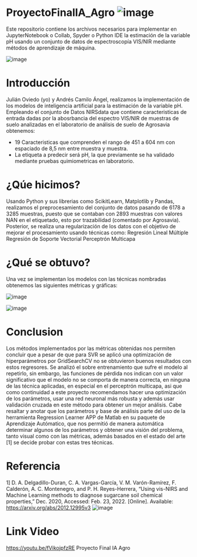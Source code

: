 # ProyectoFinalIA_Agro ![image](https://user-images.githubusercontent.com/47205790/171818497-97b03c0f-3a4e-40bc-b5eb-5fe30736b395.png)

Este repositorio contiene los archivos necesarios para implementar en JupyterNotebook o Collab, Spyder o Python IDE la estimación de la variable pH usando un conjunto de datos de espectroscopía VIS/NIR mediante métodos de aprendizaje de máquina.

![image](https://user-images.githubusercontent.com/47205790/171818519-2ab76fb4-1712-407c-8df6-96bc4580ea84.png)

# Introducción
Julián Oviedo (yo) y Andrés Camilo Ángel, realizamos la implementación de los modelos de inteligencia artificial para la estimación de la variable pH. Empleando el conjunto de Datos NIRSdata que contiene caracteristicas de entrada dadas por la abosrbancia del espectro VIS/NIR de muestras de suelo analizadas en el laboratorio de análisis de suelo de Agrosavia obtenemos: 
 - 19 Caracteristicas que comprenden el rango de 451 a 604 nm con espaciado de 8,5 nm  entre muestra y muestra.
 -  La etiqueta a predecir será pH, la que previamente se ha validado mediante pruebas quimiometricas en laboratorio.

# ¿Qúe hicimos?

Usando Python y sus librerias como ScikitLearn, Matplotlib y Pandas, realizamos el preprocesamiento del conjunto de datos pasando de 6178 a 3285 muestras, puesto que se contaban con 2893 muestras con valores NAN en el etiquetado, esto por trazabilidad (comentado por Agrosavia). Posterior, se realiza una regularización de los datos con el objetivo de mejorar el procesamiento usando técnicas como: 
Regresión Lineal Múltiple
Regresión de Soporte Vectorial
Perceptrón Multicapa

# ¿Qué se obtuvo?

Una vez se implementan los modelos con las técnicas nombradas obtenemos las siguientes métricas y gráficas:
<p align="center">

![image](https://user-images.githubusercontent.com/47205790/171812137-0fd0c5e8-f3d9-491e-8455-8ee8b106bc74.png)

 
![image](https://user-images.githubusercontent.com/47205790/171816392-97e37a11-f227-4618-91d6-74808a97cbc1.png)

</p>


# Conclusion

Los métodos implementados por las métricas obtenidas nos permiten concluir que a pesar de que para SVR se aplicó una optimización de hiperparámetros por GridSearchCV no se obtuvieron buenos resultados con estos regresores. Se analizó el sobre entrenamiento que sufre el modelo al repetirlo, sin embargo, las funciones de pérdida nos indican con un valor significativo que el modelo no se comporta de manera correcta, en ninguna de las técnica aplicadas, en especial en el perceptrón multicapa, asi que como continuidad a este proyecto recomendamos hacer una optimización de los parámetros, usar una red neuronal más robusta y además usar validación cruzada en este método para obtener un mejor análisis. 
Cabe resaltar y anotar que los parámetros y base de análisis parte del uso de la herramienta Regression Learner APP de Matlab en su paquete de Aprendizaje Autómatico, que nos permitió de manera automática determinar algunos de los parámetros y obtener una visión del problema, tanto visual como con las métricas, además basados en el estado del arte [1] se decide probar con estas tres técnicas.

# Referencia
1]	D. A. Delgadillo-Duran, C. A. Vargas-García, V. M. Varón-Ramírez, F. Calderón, A. C. Montenegro, and P. H. Reyes-Herrera, “Using vis-NIRS and Machine Learning methods to diagnose sugarcane soil chemical properties,” Dec. 2020, Accessed: Feb. 23, 2022. [Online]. Available: https://arxiv.org/abs/2012.12995v3
![image](https://user-images.githubusercontent.com/47205790/171818435-9d026a0b-b80e-4605-976c-6727aeba9ef5.png)

# Link Video
https://youtu.be/fVikojpfzRE
Proyecto Final IA Agro



